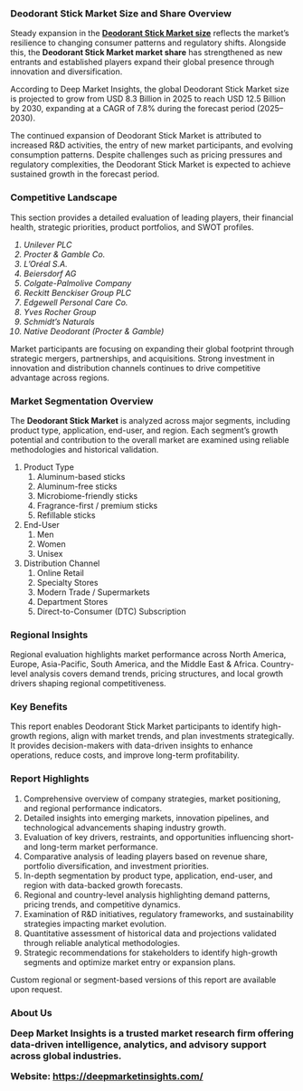 <h3>Deodorant Stick Market Size and Share Overview</h3>
<p>Steady expansion in the <a href="https://deepmarketinsights.com/report/deodorant-stick-market-research-report"><strong>Deodorant Stick Market size</strong></a> reflects the market&rsquo;s resilience to changing consumer patterns and regulatory shifts. Alongside this, the <strong>Deodorant Stick Market market share</strong> has strengthened as new entrants and established players expand their global presence through innovation and diversification.</p>
<p>According to Deep Market Insights, the global Deodorant Stick Market size is projected to grow from USD 8.3 Billion in 2025 to reach USD 12.5 Billion by 2030, expanding at a CAGR of 7.8% during the forecast period (2025–2030).</p>
<p>The continued expansion of Deodorant Stick Market is attributed to increased R&amp;D activities, the entry of new market participants, and evolving consumption patterns. Despite challenges such as pricing pressures and regulatory complexities, the Deodorant Stick Market is expected to achieve sustained growth in the forecast period.</p>
<h3>Competitive Landscape</h3>
<p>This section provides a detailed evaluation of leading players, their financial health, strategic priorities, product portfolios, and SWOT profiles.</p>
<p><em><ol> <li>Unilever PLC</li> <li>Procter &amp; Gamble Co.</li> <li>L’Oréal S.A.</li> <li>Beiersdorf AG</li> <li>Colgate-Palmolive Company</li> <li>Reckitt Benckiser Group PLC</li> <li>Edgewell Personal Care Co.</li> <li>Yves Rocher Group</li> <li>Schmidt’s Naturals</li> <li>Native Deodorant (Procter &amp; Gamble)</li> </ol></em></p>
<p>Market participants are focusing on expanding their global footprint through strategic mergers, partnerships, and acquisitions. Strong investment in innovation and distribution channels continues to drive competitive advantage across regions.</p>
<h3>Market Segmentation Overview</h3>
<p>The <strong>Deodorant Stick Market</strong> is analyzed across major segments, including product type, application, end-user, and region. Each segment&rsquo;s growth potential and contribution to the overall market are examined using reliable methodologies and historical validation.</p>
<p><ol> <li>Product Type <ol> <li>Aluminum-based sticks</li> <li>Aluminum-free sticks</li> <li>Microbiome-friendly sticks</li> <li>Fragrance-first / premium sticks</li> <li>Refillable sticks</li> </ol> </li> <li>End-User <ol> <li>Men</li> <li>Women</li> <li>Unisex</li> </ol> </li> <li>Distribution Channel <ol> <li>Online Retail</li> <li>Specialty Stores</li> <li>Modern Trade / Supermarkets</li> <li>Department Stores</li> <li>Direct-to-Consumer (DTC) Subscription</li> </ol> </li> </ol></p>
<h3>Regional Insights</h3>
<p>Regional evaluation highlights market performance across North America, Europe, Asia-Pacific, South America, and the Middle East &amp; Africa. Country-level analysis covers demand trends, pricing structures, and local growth drivers shaping regional competitiveness.</p>
<h3>Key Benefits</h3>
<p>This report enables Deodorant Stick Market participants to identify high-growth regions, align with market trends, and plan investments strategically. It provides decision-makers with data-driven insights to enhance operations, reduce costs, and improve long-term profitability.</p>
<h3>Report Highlights</h3>
<ol>
<li>Comprehensive overview of company strategies, market positioning, and regional performance indicators.</li>
<li>Detailed insights into emerging markets, innovation pipelines, and technological advancements shaping industry growth.</li>
<li>Evaluation of key drivers, restraints, and opportunities influencing short- and long-term market performance.</li>
<li>Comparative analysis of leading players based on revenue share, portfolio diversification, and investment priorities.</li>
<li>In-depth segmentation by product type, application, end-user, and region with data-backed growth forecasts.</li>
<li>Regional and country-level analysis highlighting demand patterns, pricing trends, and competitive dynamics.</li>
<li>Examination of R&amp;D initiatives, regulatory frameworks, and sustainability strategies impacting market evolution.</li>
<li>Quantitative assessment of historical data and projections validated through reliable analytical methodologies.</li>
<li>Strategic recommendations for stakeholders to identify high-growth segments and optimize market entry or expansion plans.</li>
</ol>
<p>Custom regional or segment-based versions of this report are available upon request.</p>
<h3>About Us</h212>
<p>Deep Market Insights is a trusted market research firm offering data-driven intelligence, analytics, and advisory support across global industries.</p>
<p><strong>Website:</strong> <a href="https://deepmarketinsights.com/"><strong>https://deepmarketinsights.com/</strong></a></p>

